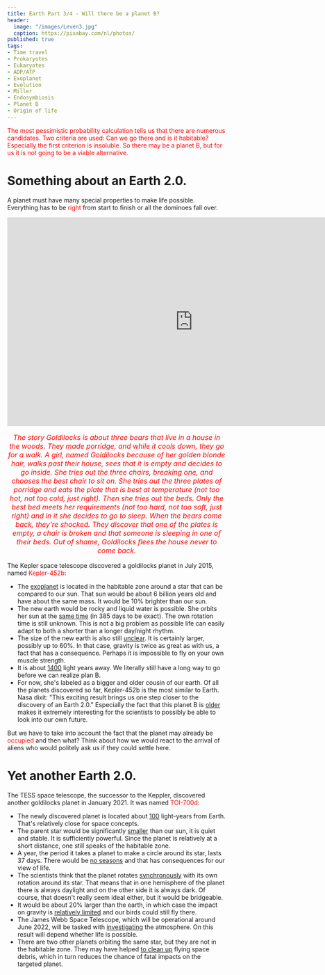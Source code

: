 ```yaml
---
title: Earth Part 3/4 - Will there be a planet B?
header:
  image: "/images/Leven3.jpg"
  caption: https://pixabay.com/nl/photos/
published: true
tags:
- Time travel
- Prokaryotes
- Eukaryotes
- ADP/ATP
- Exoplanet
- Evolution
- Miller
- Endosymbiosis
- Planet B
- Origin of life
---
```


<span style="color: red;">The most pessimistic probability calculation tells us that there are numerous candidates. Two criteria are used: Can we go there and is it habitable? Especially the first criterion is insoluble. So there may be a planet B, but for us it is not going to be a viable alternative.</span>

# Something about an Earth 2.0.

A planet must have many special properties to make life possible. Everything has to be <span style="color: red;">right</span> from start to finish or all the dominoes fall over.

<iframe width="853" height="480" src="https://www.youtube.com/embed/j4KFxzhC92E" frameborder="0" allow="accelerometer; autoplay; clipboard-write; encrypted-media; gyroscope; picture-in-picture" allowfullscreen></iframe>

<p style="text-align: center; font-size: 12pt;"><span style="color: red;"><i>The story Goldilocks is about three bears that live in a house in the woods. They made porridge, and while it cools down, they go for a walk. A girl, named Goldilocks because of her golden blonde hair, walks past their house, sees that it is empty and decides to go inside. She tries out the three chairs, breaking one, and chooses the best chair to sit on. She tries out the three plates of porridge and eats the plate that is best at temperature (not too hot, not too cold, just right). Then she tries out the beds. Only the best bed meets her requirements (not too hard, not too soft, just right) and in it she decides to go to sleep. When the bears come back, they're shocked. They discover that one of the plates is empty, a chair is broken and that someone is sleeping in one of their beds. Out of shame, Goldilocks flees the house never to come back.</i></span></p>

The Kepler space telescope discovered a goldilocks planet in July 2015, named <span style="color: red;">Kepler-452b</span>:
* The <u>exoplanet</u> is located in the habitable zone around a star that can be compared to our sun. That sun would be about 6 billion years old and have about the same mass. It would be 10% brighter than our sun.
* The new earth would be rocky and liquid water is possible. She orbits her sun at the <u>same time</u> (in 385 days to be exact). The own rotation time is still unknown. This is not a big problem as possible life can easily adapt to both a shorter than a longer day/night rhythm. 
* The size of the new earth is also still <u>unclear</u>. It is certainly larger, possibly up to 60%. In that case, gravity is twice as great as with us, a fact that has a consequence. Perhaps it is impossible to fly on your own muscle strength.
* It is about <u>1400</u> light years away. We literally still have a long way to go before we can realize plan B. 
* For now, she's labeled as a bigger and older cousin of our earth. Of all the planets discovered so far, Kepler-452b is the most similar to Earth. Nasa dixit: "This exciting result brings us one step closer to the discovery of an Earth 2.0." Especially the fact that this planet B is <u>older</u> makes it extremely interesting for the scientists to possibly be able to look into our own future.

But we have to take into account the fact that the planet may already be <span style="color: red;">occupied</span> and then what? Think about how we would react to the arrival of aliens who would politely ask us if they could settle here.

# Yet another Earth 2.0.

The TESS space telescope, the successor to the Keppler, discovered another goldilocks planet in January 2021. It was named <span style="color: red;">TOI-700d</span>:
* The newly discovered planet is located about <u>100</u> light-years from Earth. That's relatively close for space concepts. 
* The parent star would be significantly <u>smaller</u> than our sun, it is quiet and stable. It is sufficiently powerful. Since the planet is relatively at a short distance, one still speaks of the habitable zone.
* A year, the period it takes a planet to make a circle around its star, lasts 37 days. There would be <u>no seasons</u> and that has consequences for our view of life.
* The scientists think that the planet rotates <u>synchronously</u> with its own rotation around its star. That means that in one hemisphere of the planet there is always daylight and on the other side it is always dark. Of course, that doesn't really seem ideal either, but it would be bridgeable.
* It would be about 20% larger than the earth, in which case the impact on gravity is <u>relatively limited</u> and our birds could still fly there. 
* The James Webb Space Telescope, which will be operational around June 2022, will be tasked with <u>investigating</u> the atmosphere. On this result will depend whether life is possible.
* There are two other planets orbiting the same star, but they are not in the habitable zone. They may have helped <u>to clean up</u> flying space debris, which in turn reduces the chance of fatal impacts on the targeted planet.
